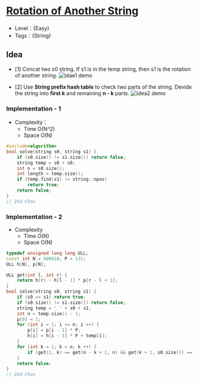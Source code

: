 # [Rotation of Another String](https://binarysearch.com/problems/Rotation-of-Another-String)

- Level：{Easy}
- Tags：{String}

## Idea

- [1] Concat two s0 string. If s1 is in the temp string, then s1 is the rotation of another string.
![idae1 demo](https://pic.imgdb.cn/item/6271e55909475431293059af.jpg)

- [2] Use **String prefix hash table** to check two parts of the string. Devide the string into **first k** and remaining **n - k** parts.
![idea2 demo](https://pic.imgdb.cn/item/6271eafb09475431293cc776.jpg)


### Implementation - 1

- Complexity：
  - Time O(N^2)
  - Space O(N)

``` c++
#include<algorithm> 
bool solve(string s0, string s1) {
    if (s0.size() != s1.size()) return false;
    string temp = s0 + s0;
    int n = s0.size();
    int length = temp.size();
    if (temp.find(s1) != string::npos)
        return true;
    return false;
}
// Zed Chou
```

### Implementation - 2

- Complexity
  - Time O(N)
  - Space O(N)
```c++
typedef unsigned long long ULL;
const int N = 400010, P = 131;
ULL h[N], p[N];

ULL get(int l, int r) {
    return h[r] - h[l - 1] * p[r - l + 1];        
}
bool solve(string s0, string s1) {
    if (s0 == s1) return true;
    if (s0.size() != s1.size()) return false;
    string temp = ' ' + s0 + s1;
    int n = temp.size() - 1;
    p[0] = 1;
    for (int i = 1; i <= n; i ++) {
        p[i] = p[i - 1] * P;
        h[i] = h[i - 1] * P + temp[i];
    }
    for (int k = 1; k < n; k ++) {
        if (get(1, k) == get(n - k + 1, n) && get(k + 1, s0.size()) == get(s0.size() + 1, n - k)) return true;
    }
    return false;
}
// Zed Chou
```


